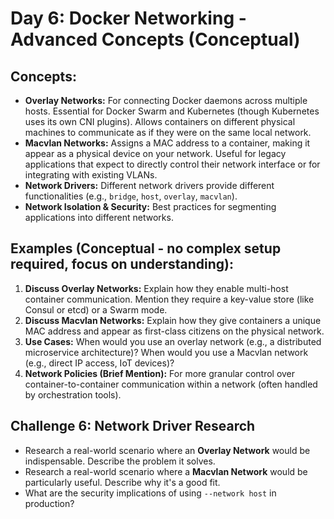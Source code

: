 # Day 6: Docker Networking - Advanced Concepts (Conceptual)

## **Concepts:**

  * **Overlay Networks:** For connecting Docker daemons across multiple hosts. Essential for Docker Swarm and Kubernetes (though Kubernetes uses its own CNI plugins). Allows containers on different physical machines to communicate as if they were on the same local network.
  * **Macvlan Networks:** Assigns a MAC address to a container, making it appear as a physical device on your network. Useful for legacy applications that expect to directly control their network interface or for integrating with existing VLANs.
  * **Network Drivers:** Different network drivers provide different functionalities (e.g., `bridge`, `host`, `overlay`, `macvlan`).
  * **Network Isolation & Security:** Best practices for segmenting applications into different networks.

## **Examples (Conceptual - no complex setup required, focus on understanding):**

1.  **Discuss Overlay Networks:** Explain how they enable multi-host container communication. Mention they require a key-value store (like Consul or etcd) or a Swarm mode.
2.  **Discuss Macvlan Networks:** Explain how they give containers a unique MAC address and appear as first-class citizens on the physical network.
3.  **Use Cases:** When would you use an overlay network (e.g., a distributed microservice architecture)? When would you use a Macvlan network (e.g., direct IP access, IoT devices)?
4.  **Network Policies (Brief Mention):** For more granular control over container-to-container communication within a network (often handled by orchestration tools).

## **Challenge 6: Network Driver Research**

  * Research a real-world scenario where an **Overlay Network** would be indispensable. Describe the problem it solves.
  * Research a real-world scenario where a **Macvlan Network** would be particularly useful. Describe why it's a good fit.
  * What are the security implications of using `--network host` in production?

